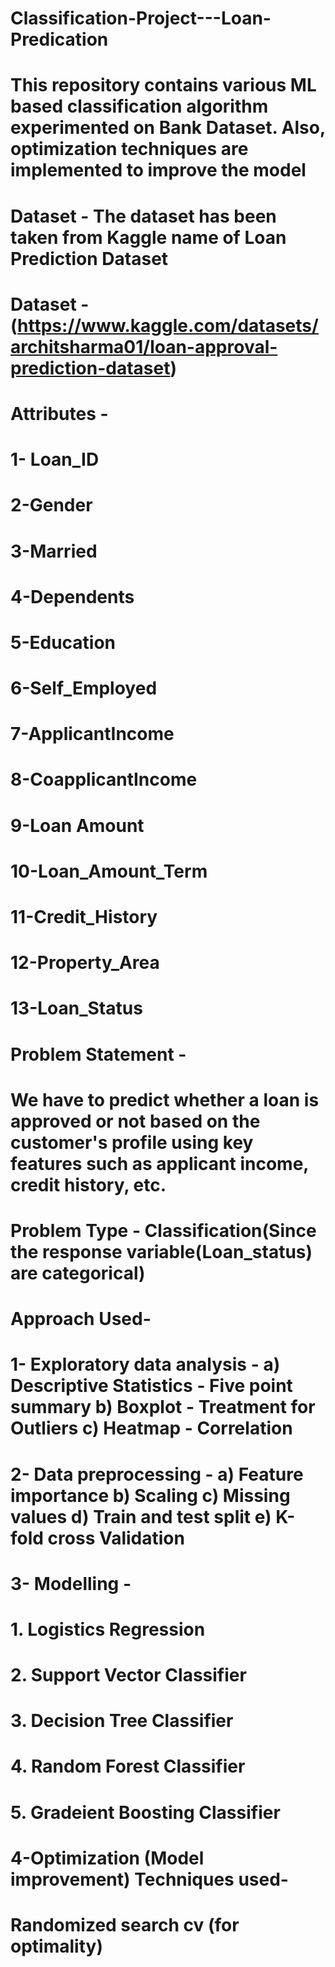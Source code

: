 # Classification-Project---Loan-Predication
# This repository contains various ML based classification algorithm experimented on Bank Dataset. Also, optimization techniques are implemented to improve the model
# Dataset - The dataset has been taken from Kaggle name of Loan Prediction Dataset
# Dataset - (https://www.kaggle.com/datasets/architsharma01/loan-approval-prediction-dataset)
# Attributes -
# 1- Loan_ID  
# 2-Gender
# 3-Married 
# 4-Dependents
# 5-Education 
# 6-Self_Employed
# 7-ApplicantIncome
# 8-CoapplicantIncome
# 9-Loan Amount
# 10-Loan_Amount_Term 
# 11-Credit_History 
# 12-Property_Area
# 13-Loan_Status
# Problem Statement - 
# We have to predict whether a loan is approved or not based on the customer's profile using key features such as applicant income, credit history, etc.
# Problem Type - Classification(Since the response variable(Loan_status) are categorical)
# Approach Used-
# 1- Exploratory data analysis - a) Descriptive Statistics - Five point summary b) Boxplot - Treatment for Outliers c) Heatmap - Correlation
# 2- Data preprocessing - a) Feature importance b) Scaling c) Missing values d) Train and test split e) K-fold cross Validation
# 3- Modelling -
# 1. Logistics Regression 
# 2. Support Vector Classifier
# 3. Decision Tree Classifier
# 4. Random Forest Classifier
# 5. Gradeient Boosting Classifier
# 4-Optimization (Model improvement) Techniques used- 
# Randomized search cv (for optimality)




